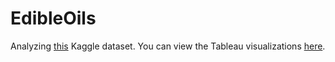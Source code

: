 # EdibleOils
Analyzing [this](https://www.kaggle.com/datasets/chinmayshanbhag/historical-price-data-of-8-edible-oils-commodity) Kaggle dataset. You can view the Tableau visualizations [here](https://public.tableau.com/views/EdibleOilHistoricalPriceData/Prices?:language=en-US&:display_count=n&:origin=viz_share_link).
